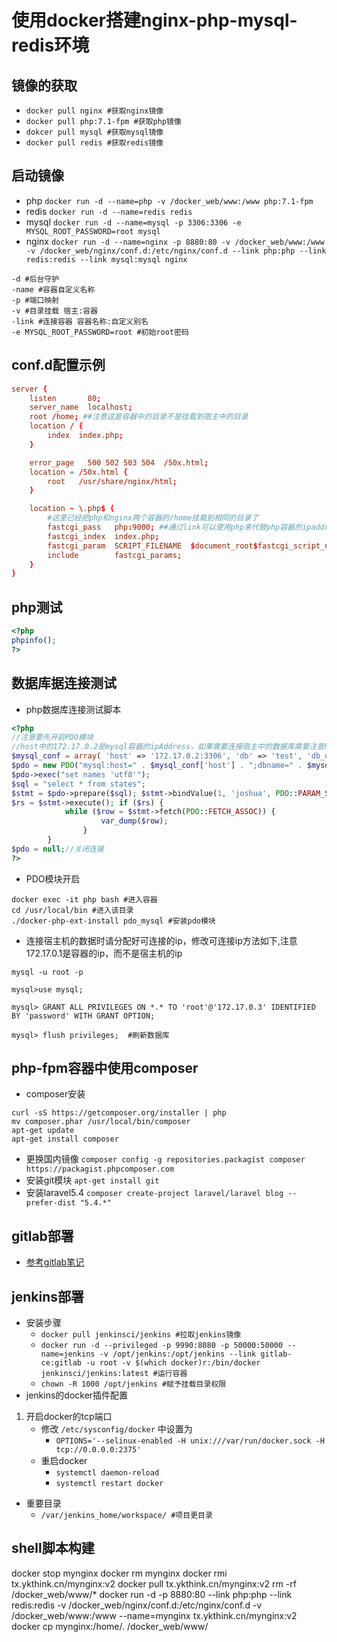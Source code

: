 # 使用docker搭建nginx-php-mysql-redis环境

## 镜像的获取
* `docker pull nginx #获取nginx镜像`
* `docker pull php:7.1-fpm #获取php镜像`
* `dokcer pull mysql #获取mysql镜像`
* `docker pull redis #获取redis镜像`

## 启动镜像

* php
 `docker run -d --name=php -v /docker_web/www:/www php:7.1-fpm`
* redis 
`docker run -d --name=redis redis`
* mysql 
`docker run -d --name=mysql -p 3306:3306 -e MYSQL_ROOT_PASSWORD=root mysql`
* nginx
`docker run -d --name=nginx -p 8880:80 -v /docker_web/www:/www -v /docker_web/nginx/conf.d:/etc/nginx/conf.d --link php:php --link redis:redis --link mysql:mysql nginx `
```
-d #后台守护
-name #容器自定义名称
-p #端口映射
-v #目录挂载 宿主:容器
-link #连接容器 容器名称:自定义别名
-e MYSQL_ROOT_PASSWORD=root #初始root密码
```

## conf.d配置示例
```.conf
server {
    listen       80;
    server_name  localhost;
    root /home; ##注意这是容器中的目录不是挂载到宿主中的目录
    location / {
        index  index.php;
    }

    error_page   500 502 503 504  /50x.html;
    location = /50x.html {
        root   /usr/share/nginx/html;
    }

    location ~ \.php$ {
        #这里已经把php和nginx两个容器的/home挂载到相同的目录了
        fastcgi_pass   php:9000; ##通过link可以使用php来代替php容器的ipaddress，如果想查询容器ip可以通过sudo docker inspect 容器 命令查询
        fastcgi_index  index.php;
        fastcgi_param  SCRIPT_FILENAME  $document_root$fastcgi_script_name;
        include        fastcgi_params;
    }
}

```
## php测试
```php
<?php
phpinfo();
?>
```
## 数据库据连接测试
* php数据库连接测试脚本
```php
<?php
//注意要先开启PDO模块
//host中的172.17.0.2是mysql容器的ipAddress，如果需要连接宿主中的数据库需要注意host不可以使用127.0.0.1需要使用宿主机的公网ip，容器中所有的127.0.0.1都是指容器本身而不是宿主
$mysql_conf = array( 'host' => '172.17.0.2:3306', 'db' => 'test', 'db_user' => 'root', 'db_pwd' => 'root', );
$pdo = new PDO("mysql:host=" . $mysql_conf['host'] . ";dbname=" . $mysql_conf['db'], $mysql_conf['db_user'], $mysql_conf['db_pwd']);//创建一个pdo对象 
$pdo->exec("set names 'utf8'"); 
$sql = "select * from states";
$stmt = $pdo->prepare($sql); $stmt->bindValue(1, 'joshua', PDO::PARAM_STR);
$rs = $stmt->execute(); if ($rs) {
            while ($row = $stmt->fetch(PDO::FETCH_ASSOC)) {
                    var_dump($row); 
                }
        }
$pdo = null;//关闭连接 
?>
```
* PDO模块开启

```
docker exec -it php bash #进入容器
cd /usr/local/bin #进入该目录
./docker-php-ext-install pdo_mysql #安装pdo模块
```
* 连接宿主机的数据时请分配好可连接的ip，修改可连接ip方法如下,注意172.17.0.1是容器的ip，而不是宿主机的ip
```
mysql -u root -p

mysql>use mysql;

mysql> GRANT ALL PRIVILEGES ON *.* TO 'root'@'172.17.0.3' IDENTIFIED BY 'password' WITH GRANT OPTION;

mysql> flush privileges;  #刷新数据库

```

## php-fpm容器中使用composer
* composer安装
```
curl -sS https://getcomposer.org/installer | php
mv composer.phar /usr/local/bin/composer
apt-get update
apt-get install composer
```
* 更换国内镜像
`composer config -g repositories.packagist composer https://packagist.phpcomposer.com`
* 安装git模块
`apt-get install git`
* 安装laravel5.4
`composer create-project laravel/laravel blog --prefer-dist "5.4.*"`
## gitlab部署
* [参考gitlab笔记](https://github.com/FYKANG/gitlab_note)
## jenkins部署
* 安装步骤
    * `docker pull jenkinsci/jenkins #拉取jenkins镜像`
    * `docker run -d --privileged -p 9990:8080 -p 50000:50000 --name=jenkins -v /opt/jenkins:/opt/jenkins --link gitlab-ce:gitlab -u root -v $(which docker)r:/bin/docker jenkinsci/jenkins:latest #运行容器`
    * `chown -R 1000 /opt/jenkins #赋予挂载目录权限`
* jenkins的docker插件配置
1. 开启docker的tcp端口
    * 修改 `/etc/sysconfig/docker` 中设置为
        * `OPTIONS='--selinux-enabled -H unix:///var/run/docker.sock -H tcp://0.0.0.0:2375'`
    * 重启docker
        * `systemctl daemon-reload`
        * `systemctl restart docker`
* 重要目录
    * `/var/jenkins_home/workspace/ #项目更目录`

## shell脚本构建
docker stop mynginx
docker rm mynginx
docker rmi tx.ykthink.cn/mynginx:v2
docker pull tx.ykthink.cn/mynginx:v2
rm -rf /docker_web/www/*
docker run -d -p 8880:80 --link php:php --link redis:redis -v /docker_web/nginx/conf.d:/etc/nginx/conf.d -v /docker_web/www:/www --name=mynginx  tx.ykthink.cn/mynginx:v2
docker cp mynginx:/home/. /docker_web/www/
